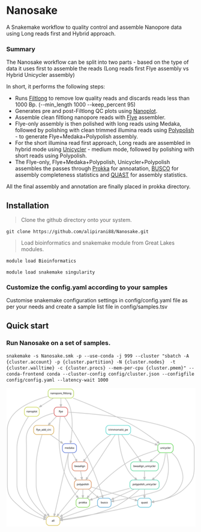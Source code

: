 # Nanosake
A Snakemake workflow to quality control and assemble Nanopore data using Long reads first and Hybrid approach.

### Summary

The Nanosake workflow can be split into two parts - based on the type of data it uses first to assemble the reads (Long reads first Flye assembly vs Hybrid Unicycler assembly)

In short, it performs the following steps:

- Runs [Filtlong](https://github.com/rrwick/Filtlong) to remove low quality reads and discards reads less than 1000 Bp. (--min_length 1000 --keep_percent 95)
- Generates pre and post-Filtlong QC plots using [Nanoplot](https://github.com/wdecoster/NanoPlot).
- Assemble clean filtlong nanopore reads with [Flye](https://github.com/fenderglass/Flye) assembler.
- Flye-only assembly is then polished with long reads using Medaka, followed by polishing with clean trimmed illumina reads using [Polypolish](https://github.com/rrwick/Polypolish) - to generate Flye+Medaka+Polypolish assembly.
- For the short illumina read first approach, Long reads are assembled in hybrid mode using [Unicycler](https://github.com/rrwick/Unicycler) - medium mode, followed by polishing with short reads using Polypolish.
- The Flye-only, Flye+Medaka+Polypolish, Unicycler+Polypolish assembles the passes through [Prokka](https://github.com/tseemann/prokka) for annoatation, [BUSCO](https://busco.ezlab.org/) for assembly completeness statistics and [QUAST](https://quast.sourceforge.net/) for assembly statistics.

All the final assembly and annotation are finally placed in prokka directory.

## Installation

> Clone the github directory onto your system.

```
git clone https://github.com/alipirani88/Nanosake.git
```

> Load bioinformatics and snakemake module from Great Lakes modules.

```
module load Bioinformatics
```

```
module load snakemake singularity
```

### Customize the config.yaml according to your samples
Customise snakemake configuration settings in config/config.yaml file as per your needs and create a sample list file in config/samples.tsv

## Quick start

### Run Nanosake on a set of samples.

```
snakemake -s Nanosake.smk -p --use-conda -j 999 --cluster "sbatch -A {cluster.account} -p {cluster.partition} -N {cluster.nodes}  -t {cluster.walltime} -c {cluster.procs} --mem-per-cpu {cluster.pmem}" --conda-frontend conda --cluster-config config/cluster.json --configfile config/config.yaml --latency-wait 1000
```

![Alt text](./dag.svg)


